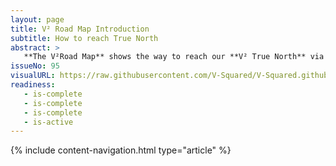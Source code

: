 ```yaml
---
layout: page
title: V² Road Map Introduction
subtitle: How to reach True North
abstract: >
   **The V²Road Map** shows the way to reach our **V² True North** via consecutive **Campaigns**. A campaign is a group of **Milestones** and lasts about 3 months while focusing all our efforts.
issueNo: 95
visualURL: https://raw.githubusercontent.com/V-Squared/V-Squared.github.io/master/images/titles/road-map/road-map-raw-960x320.jpg
readiness:
   - is-complete
   - is-complete
   - is-complete
   - is-active
---
```


{% include content-navigation.html type="article" %}


